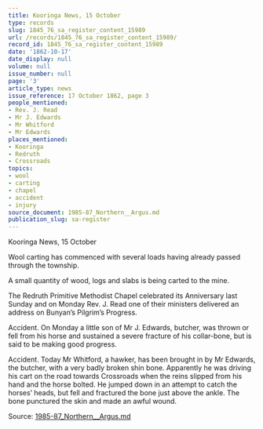 ```yaml
---
title: Kooringa News, 15 October
type: records
slug: 1845_76_sa_register_content_15989
url: /records/1845_76_sa_register_content_15989/
record_id: 1845_76_sa_register_content_15989
date: '1862-10-17'
date_display: null
volume: null
issue_number: null
page: '3'
article_type: news
issue_reference: 17 October 1862, page 3
people_mentioned:
- Rev. J. Read
- Mr J. Edwards
- Mr Whitford
- Mr Edwards
places_mentioned:
- Kooringa
- Redruth
- Crossroads
topics:
- wool
- carting
- chapel
- accident
- injury
source_document: 1985-87_Northern__Argus.md
publication_slug: sa-register
---
```


Kooringa News, 15 October

Wool carting has commenced with several loads having already passed through the township.

A small quantity of wood, logs and slabs is being carted to the mine.

The Redruth Primitive Methodist Chapel celebrated its Anniversary last Sunday and on Monday Rev. J. Read one of their ministers delivered an address on Bunyan’s Pilgrim’s Progress.

Accident.  On Monday a little son of Mr J. Edwards, butcher, was thrown or fell from his horse and sustained a severe fracture of his collar-bone, but is said to be making good progress.

Accident.  Today Mr Whitford, a hawker, has been brought in by Mr Edwards, the butcher, with a very badly broken shin bone.  Apparently he was driving his cart on the road towards Crossroads when the reins slipped from his hand and the horse bolted.  He jumped down in an attempt to catch the horses’ heads, but fell and fractured the bone just above the ankle.  The bone punctured the skin and made an awful wound.

Source: [1985-87_Northern__Argus.md](/downloads/markdown/1985-87_Northern__Argus.md)
